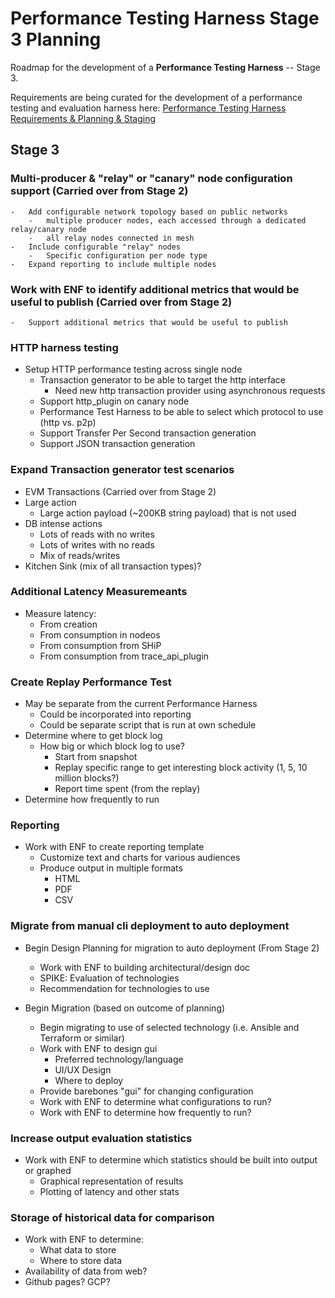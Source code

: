 # Performance Testing Harness Stage 3 Planning

Roadmap for the development of a **Performance Testing Harness** -- Stage 3.

Requirements are being curated for the development of a performance testing and evaluation harness here: [Performance Testing Harness Requirements & Planning & Staging](https://github.com/eosnetworkfoundation/product/tree/main/performance-harness/proposals)


## Stage 3

###   Multi-producer & "relay" or "canary" node configuration support (Carried over from Stage 2)
    -   Add configurable network topology based on public networks
        -   multiple producer nodes, each accessed through a dedicated relay/canary node
        -   all relay nodes connected in mesh
    -   Include configurable "relay" nodes
        -   Specific configuration per node type
    -   Expand reporting to include multiple nodes

### Work with ENF to identify additional metrics that would be useful to publish (Carried over from Stage 2)
    -   Support additional metrics that would be useful to publish

### HTTP harness testing

-   Setup HTTP performance testing across single node
    -   Transaction generator to be able to target the http interface
        -   Need new http transaction provider using asynchronous requests
    -   Support http_plugin on canary node
    -   Performance Test Harness to be able to select which protocol to use (http vs. p2p)
    -   Support Transfer Per Second transaction generation
    -   Support JSON transaction generation

### Expand Transaction generator test scenarios

-   EVM Transactions (Carried over from Stage 2)
-   Large action
    -   Large action payload (~200KB string payload) that is not used
-   DB intense actions
    -   Lots of reads with no writes
    -   Lots of writes with no reads
    -   Mix of reads/writes
-   Kitchen Sink (mix of all transaction types)?

### Additional Latency Measuremeants

-   Measure latency:
    -   From creation
    -   From consumption in nodeos
    -   From consumption from SHiP
    -   From consumption from trace_api_plugin

### Create Replay Performance Test

-   May be separate from the current Performance Harness
    -   Could be incorporated into reporting
    -   Could be separate script that is run at own schedule
-   Determine where to get block log
    -   How big or which block log to use?
        -   Start from snapshot
        -   Replay specific range to get interesting block activity (1, 5, 10 million blocks?)
        -   Report time spent (from the replay)
-   Determine how frequently to run

### Reporting

-   Work with ENF to create reporting template
    -   Customize text and charts for various audiences
    -   Produce output in multiple formats
        -   HTML
        -   PDF
        -   CSV

### Migrate from manual cli deployment to auto deployment

-   Begin Design Planning for migration to auto deployment (From Stage 2)
    -   Work with ENF to building architectural/design doc
    -   SPIKE: Evaluation of technologies
    -   Recommendation for technologies to use

-   Begin Migration (based on outcome of planning)

    -   Begin migrating to use of selected technology (i.e. Ansible and Terraform or similar)
    -   Work with ENF to design gui
        -   Preferred technology/language
        -   UI/UX Design
        -   Where to deploy
    -   Provide barebones "gui" for changing configuration
    -   Work with ENF to determine what configurations to run?
    -   Work with ENF to determine how frequently to run?

### Increase output evaluation statistics

-   Work with ENF to determine which statistics should be built into output or graphed
    -   Graphical representation of results
    -   Plotting of latency and other stats

### Storage of historical data for comparison

-   Work with ENF to determine:
    -   What data to store
    -   Where to store data
-   Availability of data from web?
-   Github pages? GCP?






